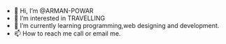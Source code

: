 - 👋 Hi, I’m @ARMAN-POWAR
- 👀 I’m interested in TRAVELLING
- 🌱 I’m currently learning programming,web designing and development.
- 📫 How to reach me call or email me.

<!---
ARMAN-POWAR/ARMAN-POWAR is a ✨ special ✨ repository because its `README.md` (this file) appears on your GitHub profile.
You can click the Preview link to take a look at your changes.
--->
